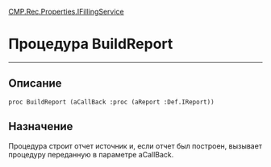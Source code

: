 ﻿---
Link: CMP.Rec.Properties.IFillingService.@BuildReport
---

<!---  Навигация
[Имя проекта](#) :
-->
[CMP.Rec.Properties.IFillingService](Default)

# Процедура BuildReport
---

## Описание

    proc BuildReport (aCallBack :proc (aReport :Def.IReport))

<!--
## Аргументы{#Args}

### Аргумент1

Описание аргумента 1
-->

## Назначение

Процедура строит отчет источник и, если отчет был построен, вызывает процедуру переданную в параметре aCallBack.

<!--
## Пример

    BuildReport...
-->

